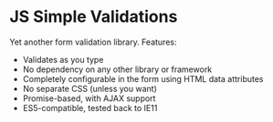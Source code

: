# JS Simple Validations

Yet another form validation library.  Features:

 - Validates as you type
 - No dependency on any other library or framework
 - Completely configurable in the form using HTML data attributes
 - No separate CSS  (unless you want)
 - Promise-based, with AJAX support
 - ES5-compatible, tested back to IE11
